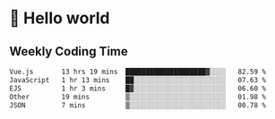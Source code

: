 # 🍻 Hello world

## Weekly Coding Time
<!--START_SECTION:waka-->

```txt
Vue.js       13 hrs 19 mins  ████████████████████▓░░░░   82.59 %
JavaScript   1 hr 13 mins    ██░░░░░░░░░░░░░░░░░░░░░░░   07.63 %
EJS          1 hr 3 mins     █▓░░░░░░░░░░░░░░░░░░░░░░░   06.60 %
Other        19 mins         ▒░░░░░░░░░░░░░░░░░░░░░░░░   01.98 %
JSON         7 mins          ▒░░░░░░░░░░░░░░░░░░░░░░░░   00.78 %
```

<!--END_SECTION:waka-->
